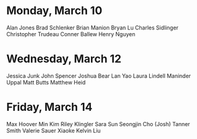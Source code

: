 # Monday, March 10
Alan Jones
Brad Schlenker
Brian Manion
Bryan Lu
Charles Sidlinger
Christopher Trudeau
Conner Ballew
Henry Nguyen

# Wednesday, March 12
Jessica Junk
John Spencer
Joshua Bear
Lan Yao
Laura Lindell
Maninder Uppal
Matt Butts
Matthew Heid

# Friday, March 14
Max Hoover
Min Kim
Riley Klingler
Sara Sun
Seongjin Cho (Josh)
Tanner Smith
Valerie Sauer
Xiaoke Kelvin Liu